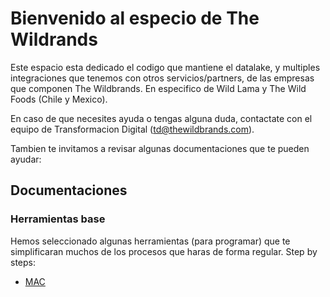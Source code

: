 # Bienvenido al especio de The Wildrands

Este espacio esta dedicado el codigo que mantiene el datalake, y multiples integraciones que tenemos con otros servicios/partners,  de las empresas que componen The Wildbrands.
En especifico de Wild Lama y The Wild Foods (Chile y Mexico).

En caso de que necesites ayuda o tengas alguna duda, contactate con el equipo de Transformacion Digital (<td@thewildbrands.com>).

Tambien te invitamos a revisar algunas documentaciones que te pueden ayudar:

## Documentaciones

### Herramientas base

Hemos seleccionado algunas herramientas (para programar) que te simplificaran muchos de los procesos que haras de forma regular.
Step by steps:

- [MAC](mac.md)
